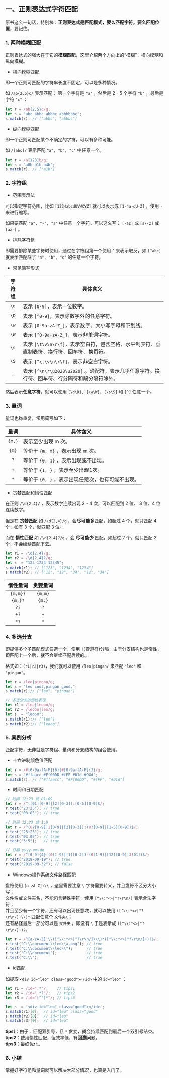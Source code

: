 ## 一、正则表达式字符匹配

原书这么一句话，特别棒：**正则表达式是匹配模式，要么匹配字符，要么匹配位置**，要记住。   

### 1. 两种模糊匹配
正则表达式的强大在于它的**模糊匹配**，这里介绍两个方向上的“模糊”：横向模糊和纵向模糊。   

* 横向模糊匹配

即一个正则可匹配的字符串长度不固定，可以是多种情况。   

如 `/ab{2,5}c/` 表示匹配： 第一个字符是 `"a"` ，然后是 2 - 5 个字符 `"b"` ，最后是字符 `"c"` ：   
```js
let r = /ab{2,5}c/g;
let s = "abc abbc abbbc abbbbbbc";
s.match(r); // ["abbc", "abbbc"]
```

* 纵向模糊匹配

即一个正则可匹配某个不确定的字符，可以有多种可能。   

如 `/[abc]/` 表示匹配 `"a", "b", "c"` 中任意一个。   
```js
let r = /a[123]b/g;
let s = "a0b a1b a4b";
s.match(r); // ["a1b"]
```

### 2. 字符组

* 范围表示法

可以指定字符范围，比如 `[1234abcdUVWXYZ]` 就可以表示成 `[1-4a-dU-Z]` ，使用 `-` 来进行缩写。   

如果要匹配 `"a", "-", "z"` 中任意一个字符，可以这么写： `[-az]` 或 `[a\-z]` 或 `[az-]` 。   

* 排除字符组

即需要排除某些字符时使用，通过在字符组第一个使用 `^` 来表示取反，如 `[^abc]` 就表示匹配除了 `"a", "b", "c"` 的任意一个字符。   

* 常见简写形式

|字符组|具体含义|
|:---:|---|
| `\d` |表示 `[0-9]`，表示一位数字。|
| `\D` |表示 `[^0-9]`，表示除数字外的任意字符。|
| `\w` |表示 `[0-9a-zA-Z_]`，表示数字、大小写字母和下划线。|
| `\W` |表示 `[^0-9a-zA-Z_]`，表示非单词字符。|
| `\s` |表示 `[\t\v\n\r\f]`，表示空白符，包含空格、水平制表符、垂直制表符、换行符、回车符、换页符。|
| `\S`|表示 `[^\t\v\n\r\f]`，表示非空白字符。|
| `.` |表示 `[^\n\r\u2028\u2029]` 。通配符，表示几乎任意字符。换行符、回车符、行分隔符和段分隔符除外。|

然后表示**任意字符**，就可以使用 `[\d\D]`、`[\w\W]`、`[\s\S]` 和 `[^]` 任意一个。   

### 3. 量词

量词也称重复，常用简写如下：

|量词|具体含义|
|:---:|---|
| `{m,}` |表示至少出现 m 次。|
| `{m}` |等价于 `{m, m}` ，表示出现 m 次。|
| `?` |等价于 `{0, 1}` ，表示出现或不出现。|
| `+` |等价于 `{1, }` ，表示至少出现1次。|
| `*` |等价于 `{0, }` ，表示出现任意次，也有可能不出现。|


* 贪婪匹配和惰性匹配

在正则 `/\d{2,4}/` ，表示数字连续出现 2 - 4 次，可以匹配到 2 位、 3 位、4 位连续数字。   

但是在 **贪婪匹配** 如 `/\d{2,4}/g` ，会**尽可能多**匹配，如超过 4 个，就只匹配 4 个，如有 3 个，就匹配 3 位。   

而在 **惰性匹配** 如 `/\d{2,4}?/g` ，会 **尽可能少** 匹配，如超过 2 个，就只匹配 2 个，不会继续匹配下去。  

```js
let r1 = /\d{2,4}/g;
let r2 = /\d{2,4}?/g;
let s  = "123 1234 12345"; 
s.match(r1); // ["123", "1234", "1234"]
s.match(r2); // ["12", "12", "34", "12", "34"]
```

|惰性量词|贪婪量词|
|:---:|:---:|
| `{m,m}?` |`{m,m}`|
| `{m,}?` |`{m,}`|
| `??` |`?`|
| `+?` |`+`|
| `*?` |`*`|

### 4. 多选分支

即提供多个子匹配模式任选一个，使用 `|`(管道符)分隔，由于分支结构也是惰性，即匹配上一个后，就不会继续匹配后续的。   

格式如：`(r1|r2|r3)`，我们就可以使用 `/leo|pingan/` 来匹配 `"leo"` 和 `"pingan"`。  

```js
let r = /leo|pingan/g;
let s = "leo cool,pingan good.";
s.match(r);// ["leo", "pingan"]

// 多选分支的惰性表现
let r1 = /leo|leooo/g;
let r2 = /leooo|leo/g;
let s  = "leooo";
s.match(r1);// ["leo"]
s.match(r2);// ["leooo"]
```

### 5. 案例分析
匹配字符，无非就是字符组、量词和分支结构的组合使用。   

* 十六进制颜色值匹配

```js
let r = /#[0-9a-fA-F]{6}|#[0-9a-fA-F]{3}/g;
let s = "#ffaacc #Ff00DD #fFF #01d #9Gd";
s.match(r); // ["#ffaacc", "#Ff00DD", "#fFF", "#01d"]
```

* 时间和日期匹配

```js
// 时间 12:23 或 01:09
let r = /^([01][0-9]|[2][0-3]):[0-5][0-9]$/;  
r.test("23:25"); // true
r.test("03:05"); // true

// 时间 12:23 或 1:9
let r = /^(0?[0-9]|1[0-9]|[2][0-3]):(0?[0-9]|[1-5][0-9])$/;  
r.test("23:25"); // true
r.test("03:05"); // true
r.test("3:5");   // true

// 日期 yyyy-mm-dd
let r = /^[0-9]{4}-(0[1-9]|[1][0-2])-(0[1-9]|[12][0-9]|3[01])$/;
r.test("2019-09-19"); // true
r.test("2019-09-32"); // false
```

* Windows操作系统文件路径匹配

盘符使用 `[a-zA-Z]:\\` ，这里需要注意 `\` 字符需要转义，并且盘符不区分大小写；    
文件名或文件夹名，不能包含特殊字符，使用 `[^\\:*<>|"?\r\n/]` 表示合法字符；  
并且至少有一个字符，还有可以出现任意次，就可以使用 `([^\\:*<>|"?\r\n/]+\\)*` 匹配任意个 `文件夹\`；  
还有路径最后一部分可以是 `文件夹` ，即没有 `\` 于是表示成 `([^\\:*<>|"?\r\n/]+)?`。

```js
let r = /^[a-zA-Z]:\\([^\\:*<>|"?\r\n/]+\\)*([^\\:*<>|"?\r\n/]+)?$/;
r.test("C:\\document\\leo\\a.png"); // true
r.test("C:\\document\\leo\\");      // true
r.test("C:\\document");             // true
r.test("C:\\");                     // true
```

* id匹配

如提取 `<div id="leo" class="good"></id>` 中的 `id="leo"` ：   
```js
let r1 = /id=".*"/;    // tips1
let r2 = /id=".*?"/;   // tips2
let r3 = /id="[^"]*"/; // tips3

let s  = '<div id="leo" class="good"></id>';
s.match(r1)[0];  // id="leo" class="good"
s.match(r2)[0];  // id="leo"
s.match(r3)[0];  // id="leo"
```
**tips1**：由于 `.` 匹配双引号，且 `*` 贪婪，就会持续匹配到最后一个双引号结束。   
**tips2**：使用惰性匹配，但效率低，有**回溯**问题。   
**tips3**：最终优化。   

### 6. 小结
掌握好字符组和量词就可以解决大部分情况，也算是入门了。    

